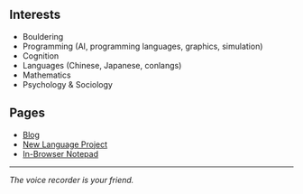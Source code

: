 ## Interests

* Bouldering
* Programming (AI, programming languages, graphics, simulation)
* Cognition
* Languages (Chinese, Japanese, conlangs)
* Mathematics
* Psychology & Sociology

## Pages

* [Blog](https://garbaz.github.io/Blog/)
* [New Language Project](https://garbaz.github.io/NewLanguageProject/)
* [In-Browser Notepad](https://garbaz.github.io/inbrowser_notepad/)

<hr>

_The voice recorder is your friend._
